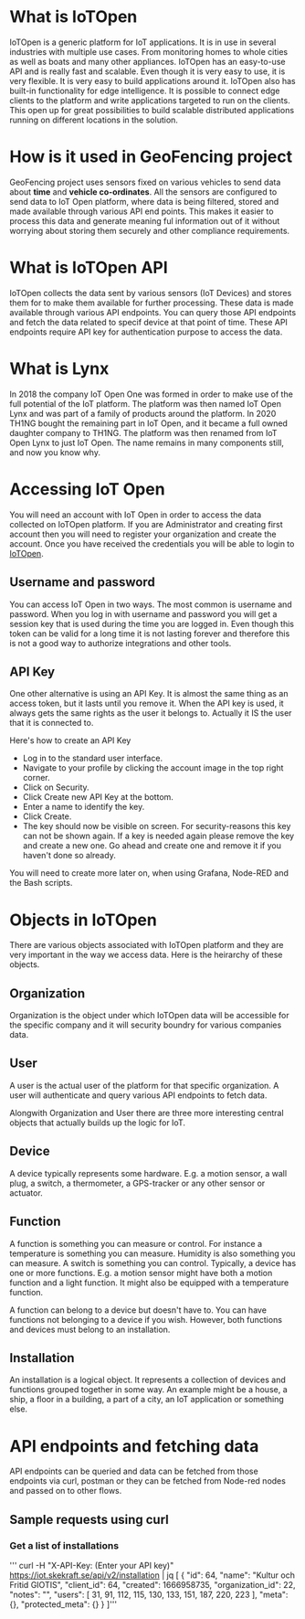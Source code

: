 
# What is IoTOpen 
IoTOpen is a generic platform for IoT applications. It is in use in several industries with multiple use cases. From monitoring homes to whole cities as well as boats and many other appliances.
IoTOpen has an easy-to-use API and is really fast and scalable. Even though it is very easy to use, it is very flexible. It is very easy to build applications around it.
IoTOpen also has built-in functionality for edge intelligence. It is possible to connect edge clients to the platform and write applications targeted to run on the clients. This open up for great possibilities to build scalable distributed applications running on different locations in the solution.

# How is it used in GeoFencing project
GeoFencing project uses sensors fixed on various vehicles to send data about **time** and **vehicle co-ordinates**. All the sensors are configured to send data to IoT Open platform, where data is being filtered, stored and made available through various API end points. This makes it easier to process this data and generate meaning ful information out of it without worrying about storing them securely and other compliance requirements.

# What is IoTOpen API
IoTOpen collects the data sent by various sensors (IoT Devices) and stores them for to make them available for further processing. These data is made available through various API endpoints. You can query those API endpoints and fetch the data related to specif device at that point of time. These API endpoints require API key for authentication purpose to access the data.

# What is Lynx
In 2018 the company IoT Open One was formed in order to make use of the full potential of the IoT platform. The platform was then named IoT Open Lynx and was part of a family of products around the platform. In 2020 TH1NG bought the remaining part in IoT Open, and it became a full owned daughter company to TH1NG. The platform was then renamed from IoT Open Lynx to just IoT Open. The name remains in many components still, and now you know why.

# Accessing IoT Open
You will need an account with IoT Open in order to access the data collected on IoTOpen platform. If you are Administrator and creating first account then you will need to register your organization and create the account. Once you have received the credentials you will be able to login to [IoTOpen](https://iot.skekraft.se/). 

## Username and password
You can access IoT Open in two ways. The most common is username and password. When you log in with username and password you will get a session key that is used during the time you are logged in. Even though this token can be valid for a long time it is not lasting forever and therefore this is not a good way to authorize integrations and other tools.

## API Key
One other alternative is using an API Key. It is almost the same thing as an access token, but it lasts until you remove it. When the API key is used, it always gets the same rights as the user it belongs to. Actually it IS the user that it is connected to.

Here's how to create an API Key

- Log in to the standard user interface.
- Navigate to your profile by clicking the account image in the top right corner.
- Click on Security.
- Click Create new API Key at the bottom.
- Enter a name to identify the key.
- Click Create.
- The key should now be visible on screen. For security-reasons this key can not be shown again. If a key is needed again please remove the key and create a new one.
Go ahead and create one and remove it if you haven't done so already.

You will need to create more later on, when using Grafana, Node-RED and the Bash scripts.

# Objects in IoTOpen
There are various objects associated with IoTOpen platform and they are very important in the way we access data. Here is the heirarchy of these objects.

## Organization
Organization is the object under which IoTOpen data will be accessible for the specific company and it will security boundry for various companies data.

## User
A user is the actual user of the platform for that specific organization. A user will authenticate and query various API endpoints to fetch data.

Alongwith Organization and User there are three more interesting central objects that actually builds up the logic for IoT. 

## Device
A device typically represents some hardware. E.g. a motion sensor, a wall plug, a switch, a thermometer, a GPS-tracker or any other sensor or actuator.

## Function
A function is something you can measure or control. For instance a temperature is something you can measure. Humidity is also something you can measure. A switch is something you can control. Typically, a device has one or more functions. E.g. a motion sensor might have both a motion function and a light function. It might also be equipped with a temperature function.

A function can belong to a device but doesn't have to. You can have functions not belonging to a device if you wish. However, both functions and devices must belong to an installation.

## Installation
An installation is a logical object. It represents a collection of devices and functions grouped together in some way. An example might be a house, a ship, a floor in a building, a part of a city, an IoT application or something else.

# API endpoints and fetching data
API endpoints can be queried and data can be fetched from those endpoints via curl, postman or they can be fetched from Node-red nodes and passed on to other flows.

## Sample requests using curl

### Get a list of installations

'''
 curl -H  "X-API-Key: (Enter your API key)" https://iot.skekraft.se/api/v2/installation | jq
[
  {
    "id": 64,
    "name": "Kultur och Fritid GIOTIS",
    "client_id": 64,
    "created": 1666958735,
    "organization_id": 22,
    "notes": "",
    "users": [
      31,
      91,
      112,
      115,
      130,
      133,
      151,
      187,
      220,
      223
    ],
    "meta": {},
    "protected_meta": {}
  }
]'''